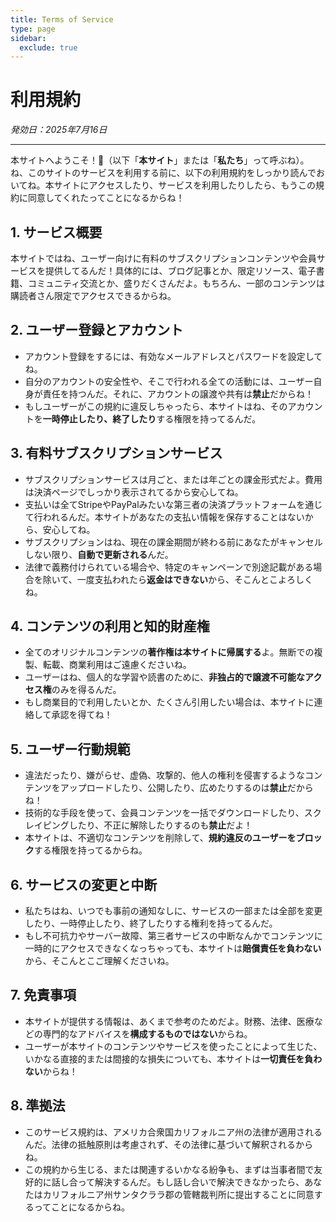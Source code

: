 ```yaml
---
title: Terms of Service
type: page
sidebar:
  exclude: true
---
```

# 利用規約

*発効日：2025年7月16日*

---

本サイトへようこそ！🎉（以下「**本サイト**」または「**私たち**」って呼ぶね）。ね、このサイトのサービスを利用する前に、以下の利用規約をしっかり読んでおいてね。本サイトにアクセスしたり、サービスを利用したりしたら、もうこの規約に同意してくれたってことになるからね！

## 1. サービス概要
本サイトではね、ユーザー向けに有料のサブスクリプションコンテンツや会員サービスを提供してるんだ！具体的には、ブログ記事とか、限定リソース、電子書籍、コミュニティ交流とか、盛りだくさんだよ。もちろん、一部のコンテンツは購読者さん限定でアクセスできるからね。

## 2. ユーザー登録とアカウント
- アカウント登録をするには、有効なメールアドレスとパスワードを設定してね。
- 自分のアカウントの安全性や、そこで行われる全ての活動には、ユーザー自身が責任を持つんだ。それに、アカウントの譲渡や共有は**禁止**だからね！
- もしユーザーがこの規約に違反しちゃったら、本サイトはね、そのアカウントを**一時停止したり、終了したり**する権限を持ってるんだ。

## 3. 有料サブスクリプションサービス
- サブスクリプションサービスは月ごと、または年ごとの課金形式だよ。費用は決済ページでしっかり表示されてるから安心してね。
- 支払いは全てStripeやPayPalみたいな第三者の決済プラットフォームを通じて行われるんだ。本サイトがあなたの支払い情報を保存することはないから、安心してね。
- サブスクリプションはね、現在の課金期間が終わる前にあなたがキャンセルしない限り、**自動で更新される**んだ。
- 法律で義務付けられている場合や、特定のキャンペーンで別途記載がある場合を除いて、一度支払われたら**返金はできない**から、そこんとこよろしくね。

## 4. コンテンツの利用と知的財産権
- 全てのオリジナルコンテンツの**著作権は本サイトに帰属する**よ。無断での複製、転載、商業利用はご遠慮くださいね。
- ユーザーはね、個人的な学習や読書のために、**非独占的で譲渡不可能なアクセス権**のみを得るんだ。
- もし商業目的で利用したいとか、たくさん引用したい場合は、本サイトに連絡して承認を得てね！

## 5. ユーザー行動規範
- 違法だったり、嫌がらせ、虚偽、攻撃的、他人の権利を侵害するようなコンテンツをアップロードしたり、公開したり、広めたりするのは**禁止**だからね！
- 技術的な手段を使って、会員コンテンツを一括でダウンロードしたり、スクレイピングしたり、不正に解除したりするのも**禁止**だよ！
- 本サイトは、不適切なコンテンツを削除して、**規約違反のユーザーをブロック**する権限を持ってるからね。

## 6. サービスの変更と中断
- 私たちはね、いつでも事前の通知なしに、サービスの一部または全部を変更したり、一時停止したり、終了したりする権利を持ってるんだ。
- もし不可抗力やサーバー故障、第三者サービスの中断なんかでコンテンツに一時的にアクセスできなくなっちゃっても、本サイトは**賠償責任を負わない**から、そこんとこご理解くださいね。

## 7. 免責事項
- 本サイトが提供する情報は、あくまで参考のためだよ。財務、法律、医療などの専門的なアドバイスを**構成するものではない**からね。
- ユーザーが本サイトのコンテンツやサービスを使ったことによって生じた、いかなる直接的または間接的な損失についても、本サイトは**一切責任を負わない**からね！

## 8. 準拠法
- このサービス規約は、アメリカ合衆国カリフォルニア州の法律が適用されるんだ。法律の抵触原則は考慮されず、その法律に基づいて解釈されるからね。
- この規約から生じる、または関連するいかなる紛争も、まずは当事者間で友好的に話し合って解決するんだ。もし話し合いで解決できなかったら、あなたはカリフォルニア州サンタクララ郡の管轄裁判所に提出することに同意するってことになるからね。